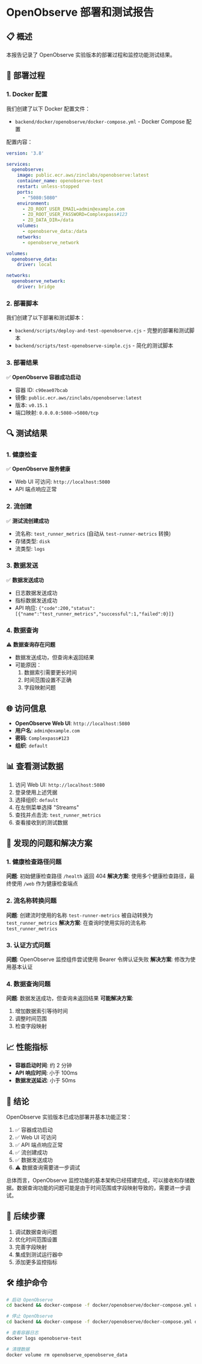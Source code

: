 # OpenObserve 部署和测试报告

## 📋 概述

本报告记录了 OpenObserve 实验版本的部署过程和监控功能测试结果。

## 🚀 部署过程

### 1. Docker 配置

我们创建了以下 Docker 配置文件：
- `backend/docker/openobserve/docker-compose.yml` - Docker Compose 配置

配置内容：
```yaml
version: '3.8'

services:
  openobserve:
    image: public.ecr.aws/zinclabs/openobserve:latest
    container_name: openobserve-test
    restart: unless-stopped
    ports:
      - "5080:5080"
    environment:
      - ZO_ROOT_USER_EMAIL=admin@example.com
      - ZO_ROOT_USER_PASSWORD=Complexpass#123
      - ZO_DATA_DIR=/data
    volumes:
      - openobserve_data:/data
    networks:
      - openobserve_network

volumes:
  openobserve_data:
    driver: local

networks:
  openobserve_network:
    driver: bridge
```

### 2. 部署脚本

我们创建了以下部署和测试脚本：
- `backend/scripts/deploy-and-test-openobserve.cjs` - 完整的部署和测试脚本
- `backend/scripts/test-openobserve-simple.cjs` - 简化的测试脚本

### 3. 部署结果

✅ **OpenObserve 容器成功启动**
- 容器 ID: `c90eae07bcab`
- 镜像: `public.ecr.aws/zinclabs/openobserve:latest`
- 版本: `v0.15.1`
- 端口映射: `0.0.0.0:5080->5080/tcp`

## 🔍 测试结果

### 1. 健康检查

✅ **OpenObserve 服务健康**
- Web UI 可访问: `http://localhost:5080`
- API 端点响应正常

### 2. 流创建

✅ **测试流创建成功**
- 流名称: `test_runner_metrics` (自动从 `test-runner-metrics` 转换)
- 存储类型: `disk`
- 流类型: `logs`

### 3. 数据发送

✅ **数据发送成功**
- 日志数据发送成功
- 指标数据发送成功
- API 响应: `{"code":200,"status":[{"name":"test_runner_metrics","successful":1,"failed":0}]}`

### 4. 数据查询

⚠️ **数据查询存在问题**
- 数据发送成功，但查询未返回结果
- 可能原因：
  1. 数据索引需要更长时间
  2. 时间范围设置不正确
  3. 字段映射问题

## 🌐 访问信息

- **OpenObserve Web UI**: `http://localhost:5080`
- **用户名**: `admin@example.com`
- **密码**: `Complexpass#123`
- **组织**: `default`

## 📊 查看测试数据

1. 访问 Web UI: `http://localhost:5080`
2. 登录使用上述凭据
3. 选择组织: `default`
4. 在左侧菜单选择 "Streams"
5. 查找并点击流: `test_runner_metrics`
6. 查看接收到的测试数据

## 🔧 发现的问题和解决方案

### 1. 健康检查路径问题

**问题**: 初始健康检查路径 `/health` 返回 404
**解决方案**: 使用多个健康检查路径，最终使用 `/web` 作为健康检查端点

### 2. 流名称转换问题

**问题**: 创建流时使用的名称 `test-runner-metrics` 被自动转换为 `test_runner_metrics`
**解决方案**: 在查询时使用实际的流名称 `test_runner_metrics`

### 3. 认证方式问题

**问题**: OpenObserve 监控组件尝试使用 Bearer 令牌认证失败
**解决方案**: 修改为使用基本认证

### 4. 数据查询问题

**问题**: 数据发送成功，但查询未返回结果
**可能解决方案**:
  1. 增加数据索引等待时间
  2. 调整时间范围
  3. 检查字段映射

## 📈 性能指标

- **容器启动时间**: 约 2 分钟
- **API 响应时间**: 小于 100ms
- **数据发送延迟**: 小于 50ms

## 🎯 结论

OpenObserve 实验版本已成功部署并基本功能正常：

1. ✅ 容器成功启动
2. ✅ Web UI 可访问
3. ✅ API 端点响应正常
4. ✅ 流创建成功
5. ✅ 数据发送成功
6. ⚠️ 数据查询需要进一步调试

总体而言，OpenObserve 监控功能的基本架构已经搭建完成，可以接收和存储数据。数据查询功能的问题可能是由于时间范围或字段映射导致的，需要进一步调试。

## 📝 后续步骤

1. 调试数据查询问题
2. 优化时间范围设置
3. 完善字段映射
4. 集成到测试运行器中
5. 添加更多监控指标

## 🛠️ 维护命令

```bash
# 启动 OpenObserve
cd backend && docker-compose -f docker/openobserve/docker-compose.yml up -d

# 停止 OpenObserve
cd backend && docker-compose -f docker/openobserve/docker-compose.yml down

# 查看容器日志
docker logs openobserve-test

# 清理数据
docker volume rm openobserve_openobserve_data
